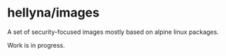 # hellyna/images

A set of security-focused images mostly based on alpine linux packages.

Work is in progress.
